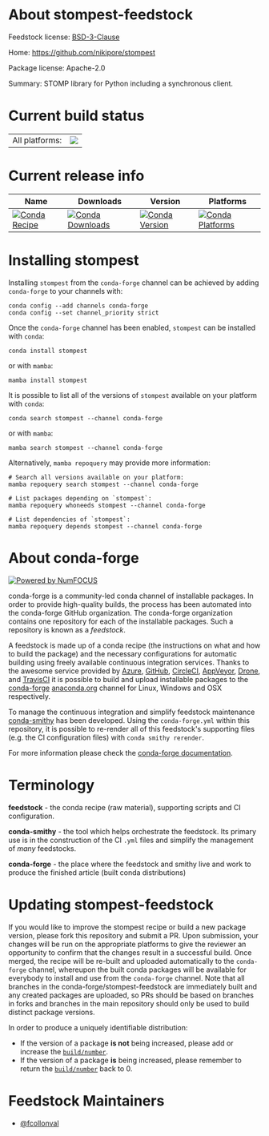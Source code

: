 About stompest-feedstock
========================

Feedstock license: [BSD-3-Clause](https://github.com/conda-forge/stompest-feedstock/blob/main/LICENSE.txt)

Home: https://github.com/nikipore/stompest

Package license: Apache-2.0

Summary: STOMP library for Python including a synchronous client.

Current build status
====================


<table><tr><td>All platforms:</td>
    <td>
      <a href="https://dev.azure.com/conda-forge/feedstock-builds/_build/latest?definitionId=10100&branchName=main">
        <img src="https://dev.azure.com/conda-forge/feedstock-builds/_apis/build/status/stompest-feedstock?branchName=main">
      </a>
    </td>
  </tr>
</table>

Current release info
====================

| Name | Downloads | Version | Platforms |
| --- | --- | --- | --- |
| [![Conda Recipe](https://img.shields.io/badge/recipe-stompest-green.svg)](https://anaconda.org/conda-forge/stompest) | [![Conda Downloads](https://img.shields.io/conda/dn/conda-forge/stompest.svg)](https://anaconda.org/conda-forge/stompest) | [![Conda Version](https://img.shields.io/conda/vn/conda-forge/stompest.svg)](https://anaconda.org/conda-forge/stompest) | [![Conda Platforms](https://img.shields.io/conda/pn/conda-forge/stompest.svg)](https://anaconda.org/conda-forge/stompest) |

Installing stompest
===================

Installing `stompest` from the `conda-forge` channel can be achieved by adding `conda-forge` to your channels with:

```
conda config --add channels conda-forge
conda config --set channel_priority strict
```

Once the `conda-forge` channel has been enabled, `stompest` can be installed with `conda`:

```
conda install stompest
```

or with `mamba`:

```
mamba install stompest
```

It is possible to list all of the versions of `stompest` available on your platform with `conda`:

```
conda search stompest --channel conda-forge
```

or with `mamba`:

```
mamba search stompest --channel conda-forge
```

Alternatively, `mamba repoquery` may provide more information:

```
# Search all versions available on your platform:
mamba repoquery search stompest --channel conda-forge

# List packages depending on `stompest`:
mamba repoquery whoneeds stompest --channel conda-forge

# List dependencies of `stompest`:
mamba repoquery depends stompest --channel conda-forge
```


About conda-forge
=================

[![Powered by
NumFOCUS](https://img.shields.io/badge/powered%20by-NumFOCUS-orange.svg?style=flat&colorA=E1523D&colorB=007D8A)](https://numfocus.org)

conda-forge is a community-led conda channel of installable packages.
In order to provide high-quality builds, the process has been automated into the
conda-forge GitHub organization. The conda-forge organization contains one repository
for each of the installable packages. Such a repository is known as a *feedstock*.

A feedstock is made up of a conda recipe (the instructions on what and how to build
the package) and the necessary configurations for automatic building using freely
available continuous integration services. Thanks to the awesome service provided by
[Azure](https://azure.microsoft.com/en-us/services/devops/), [GitHub](https://github.com/),
[CircleCI](https://circleci.com/), [AppVeyor](https://www.appveyor.com/),
[Drone](https://cloud.drone.io/welcome), and [TravisCI](https://travis-ci.com/)
it is possible to build and upload installable packages to the
[conda-forge](https://anaconda.org/conda-forge) [anaconda.org](https://anaconda.org/)
channel for Linux, Windows and OSX respectively.

To manage the continuous integration and simplify feedstock maintenance
[conda-smithy](https://github.com/conda-forge/conda-smithy) has been developed.
Using the ``conda-forge.yml`` within this repository, it is possible to re-render all of
this feedstock's supporting files (e.g. the CI configuration files) with ``conda smithy rerender``.

For more information please check the [conda-forge documentation](https://conda-forge.org/docs/).

Terminology
===========

**feedstock** - the conda recipe (raw material), supporting scripts and CI configuration.

**conda-smithy** - the tool which helps orchestrate the feedstock.
                   Its primary use is in the construction of the CI ``.yml`` files
                   and simplify the management of *many* feedstocks.

**conda-forge** - the place where the feedstock and smithy live and work to
                  produce the finished article (built conda distributions)


Updating stompest-feedstock
===========================

If you would like to improve the stompest recipe or build a new
package version, please fork this repository and submit a PR. Upon submission,
your changes will be run on the appropriate platforms to give the reviewer an
opportunity to confirm that the changes result in a successful build. Once
merged, the recipe will be re-built and uploaded automatically to the
`conda-forge` channel, whereupon the built conda packages will be available for
everybody to install and use from the `conda-forge` channel.
Note that all branches in the conda-forge/stompest-feedstock are
immediately built and any created packages are uploaded, so PRs should be based
on branches in forks and branches in the main repository should only be used to
build distinct package versions.

In order to produce a uniquely identifiable distribution:
 * If the version of a package **is not** being increased, please add or increase
   the [``build/number``](https://docs.conda.io/projects/conda-build/en/latest/resources/define-metadata.html#build-number-and-string).
 * If the version of a package **is** being increased, please remember to return
   the [``build/number``](https://docs.conda.io/projects/conda-build/en/latest/resources/define-metadata.html#build-number-and-string)
   back to 0.

Feedstock Maintainers
=====================

* [@fcollonval](https://github.com/fcollonval/)

